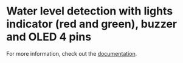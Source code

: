 # Water level detection with lights indicator (red and green), buzzer and OLED 4 pins

For more information, check out the [documentation](https://docs.google.com/document/d/11PZnQWA_cJcZJPoVQopR3QYfma3Pwep0IiAEcGy6D48/edit?usp=sharing).

